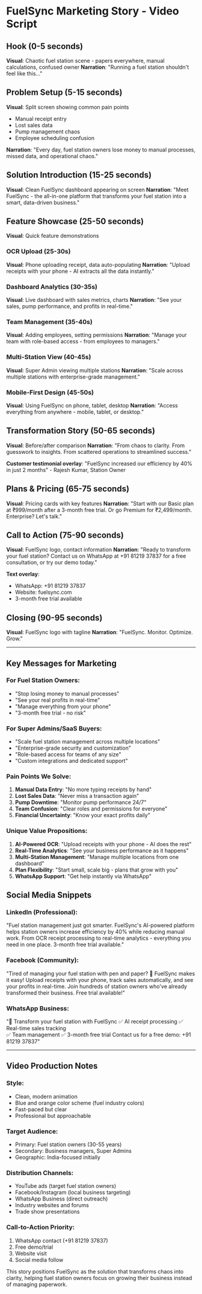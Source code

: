 
# FuelSync Marketing Story - Video Script

## Hook (0-5 seconds)
**Visual**: Chaotic fuel station scene - papers everywhere, manual calculations, confused owner
**Narration**: "Running a fuel station shouldn't feel like this..."

## Problem Setup (5-15 seconds)
**Visual**: Split screen showing common pain points
- Manual receipt entry
- Lost sales data
- Pump management chaos
- Employee scheduling confusion

**Narration**: "Every day, fuel station owners lose money to manual processes, missed data, and operational chaos."

## Solution Introduction (15-25 seconds)
**Visual**: Clean FuelSync dashboard appearing on screen
**Narration**: "Meet FuelSync - the all-in-one platform that transforms your fuel station into a smart, data-driven business."

## Feature Showcase (25-50 seconds)
**Visual**: Quick feature demonstrations

### OCR Upload (25-30s)
**Visual**: Phone uploading receipt, data auto-populating
**Narration**: "Upload receipts with your phone - AI extracts all the data instantly."

### Dashboard Analytics (30-35s)
**Visual**: Live dashboard with sales metrics, charts
**Narration**: "See your sales, pump performance, and profits in real-time."

### Team Management (35-40s)
**Visual**: Adding employees, setting permissions
**Narration**: "Manage your team with role-based access - from employees to managers."

### Multi-Station View (40-45s)
**Visual**: Super Admin viewing multiple stations
**Narration**: "Scale across multiple stations with enterprise-grade management."

### Mobile-First Design (45-50s)
**Visual**: Using FuelSync on phone, tablet, desktop
**Narration**: "Access everything from anywhere - mobile, tablet, or desktop."

## Transformation Story (50-65 seconds)
**Visual**: Before/after comparison
**Narration**: "From chaos to clarity. From guesswork to insights. From scattered operations to streamlined success."

**Customer testimonial overlay**: "FuelSync increased our efficiency by 40% in just 2 months" - Rajesh Kumar, Station Owner

## Plans & Pricing (65-75 seconds)
**Visual**: Pricing cards with key features
**Narration**: "Start with our Basic plan at ₹999/month after a 3-month free trial. Or go Premium for ₹2,499/month. Enterprise? Let's talk."

## Call to Action (75-90 seconds)
**Visual**: FuelSync logo, contact information
**Narration**: "Ready to transform your fuel station? Contact us on WhatsApp at +91 81219 37837 for a free consultation, or try our demo today."

**Text overlay**: 
- WhatsApp: +91 81219 37837
- Website: fuelsync.com
- 3-month free trial available

## Closing (90-95 seconds)
**Visual**: FuelSync logo with tagline
**Narration**: "FuelSync. Monitor. Optimize. Grow."

---

## Key Messages for Marketing

### For Fuel Station Owners:
- "Stop losing money to manual processes"
- "See your real profits in real-time"
- "Manage everything from your phone"
- "3-month free trial - no risk"

### For Super Admins/SaaS Buyers:
- "Scale fuel station management across multiple locations"
- "Enterprise-grade security and customization"
- "Role-based access for teams of any size"
- "Custom integrations and dedicated support"

### Pain Points We Solve:
1. **Manual Data Entry**: "No more typing receipts by hand"
2. **Lost Sales Data**: "Never miss a transaction again"
3. **Pump Downtime**: "Monitor pump performance 24/7"
4. **Team Confusion**: "Clear roles and permissions for everyone"
5. **Financial Uncertainty**: "Know your exact profits daily"

### Unique Value Propositions:
1. **AI-Powered OCR**: "Upload receipts with your phone - AI does the rest"
2. **Real-Time Analytics**: "See your business performance as it happens"
3. **Multi-Station Management**: "Manage multiple locations from one dashboard"
4. **Plan Flexibility**: "Start small, scale big - plans that grow with you"
5. **WhatsApp Support**: "Get help instantly via WhatsApp"

## Social Media Snippets

### LinkedIn (Professional):
"Fuel station management just got smarter. FuelSync's AI-powered platform helps station owners increase efficiency by 40% while reducing manual work. From OCR receipt processing to real-time analytics - everything you need in one place. 3-month free trial available."

### Facebook (Community):
"Tired of managing your fuel station with pen and paper? 📱 FuelSync makes it easy! Upload receipts with your phone, track sales automatically, and see your profits in real-time. Join hundreds of station owners who've already transformed their business. Free trial available!"

### WhatsApp Business:
"🏪 Transform your fuel station with FuelSync
✅ AI receipt processing
✅ Real-time sales tracking  
✅ Team management
✅ 3-month free trial
Contact us for a free demo: +91 81219 37837"

---

## Video Production Notes

### Style:
- Clean, modern animation
- Blue and orange color scheme (fuel industry colors)
- Fast-paced but clear
- Professional but approachable

### Target Audience:
- Primary: Fuel station owners (30-55 years)
- Secondary: Business managers, Super Admins
- Geographic: India-focused initially

### Distribution Channels:
- YouTube ads (target fuel station owners)
- Facebook/Instagram (local business targeting)
- WhatsApp Business (direct outreach)
- Industry websites and forums
- Trade show presentations

### Call-to-Action Priority:
1. WhatsApp contact (+91 81219 37837)
2. Free demo/trial
3. Website visit
4. Social media follow

This story positions FuelSync as the solution that transforms chaos into clarity, helping fuel station owners focus on growing their business instead of managing paperwork.
